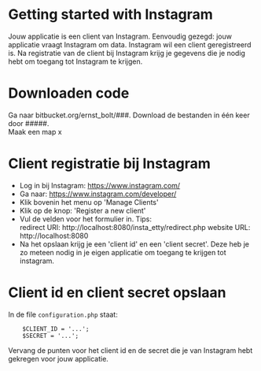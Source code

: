 # Getting started with Instagram  
Jouw applicatie is een client van Instagram. Eenvoudig gezegd: jouw applicatie vraagt Instagram om data. Instagram wil een client geregistreerd is. Na registratie van de client bij Instagram krijg je gegevens die je nodig hebt om toegang tot Instagram te krijgen.  
  
# Downloaden code  
Ga naar bitbucket.org/ernst_bolt/###. Download de bestanden in één keer door #####.  
Maak een map x  
  
  
# Client registratie bij Instagram
* Log in bij Instagram: https://www.instagram.com/  
* Ga naar: https://www.instagram.com/developer/  
* Klik bovenin het menu op 'Manage Clients'  
* Klik op de knop: 'Register a new client'  
* Vul de velden voor het formulier in. Tips:  
  	redirect URI:  	http://localhost:8080/insta_etty/redirect.php
  	website URL: 	http://localhost:8080  
* Na het opslaan krijg je een 'client id' en een 'client secret'. Deze heb je zo meteen nodig in je eigen applicatie om toegang te krijgen tot instagram.  

# Client id en client secret opslaan  
In de file `configuration.php` staat:  
``` 
	$CLIENT_ID = '...';
	$SECRET = '...'; 
```  
Vervang de punten voor het client id en de secret die je van Instagram hebt gekregen voor jouw applicatie.